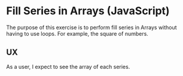 # Fill Series in Arrays (JavaScript)

The purpose of this exercise is to perform fill series in Arrays without having to use loops.  For example, the square of numbers.

## UX

As a user, I expect to see the array of each series.

